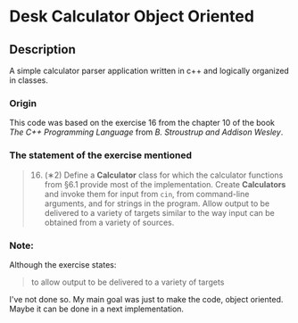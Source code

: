 # Desk Calculator Object Oriented

## Description

A simple calculator parser application written in c++ and logically organized in classes.

### Origin

This code was based on the exercise 16 from the chapter 10 of the book _The C++ Programming Language_ from _B. Stroustrup and Addison Wesley_.

### The statement of the exercise mentioned

> 16. (∗2) Define a **Calculator** class for which the calculator functions from §6.1 provide most of the
> implementation. Create **Calculators** and invoke them for input from `cin`, from command-line
> arguments, and for strings in the program. Allow output to be delivered to a variety of targets
> similar to the way input can be obtained from a variety of sources.

### Note:

Although the exercise states: 
> to allow output to be delivered to a variety of targets

I've not done so. My main goal was just to make the code, object oriented. Maybe it can be done in a next implementation.
